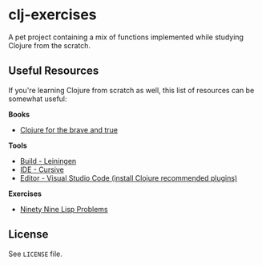 # clj-exercises

A pet project containing a mix of functions implemented while studying Clojure from the scratch.

## Useful Resources

If you're learning Clojure from scratch as well, this list of resources can be somewhat useful:

**Books**
- [Clojure for the brave and true](https://www.braveclojure.com/foreword/)

**Tools**
- [Build - Leiningen](https://leiningen.org)
- [IDE - Cursive](https://cursive-ide.com)
- [Editor - Visual Studio Code (install Clojure recommended plugins)](https://code.visualstudio.com)

**Exercises**
- [Ninety Nine Lisp Problems](https://www.ic.unicamp.br/~meidanis/courses/mc336/2006s2/funcional/L-99_Ninety-Nine_Lisp_Problems.html)

## License

See `LICENSE` file.
